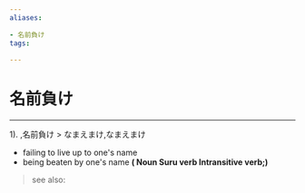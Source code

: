 ```yaml
---
aliases:
    
- 名前負け
tags:
    
---
```


# 名前負け
---
1).
,名前負け > なまえまけ,なまえまけ

- failing to live up to one's name
- being beaten by one's name
**( Noun Suru verb Intransitive verb;)**
> see also: 
            